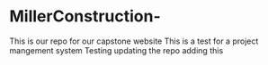 # MillerConstruction-
This is our repo for our capstone website
This is a test for a project mangement system
Testing updating the repo adding this